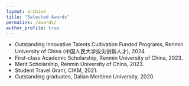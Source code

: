 ```yaml
---
layout: archive
title: "Selected Awards"
permalink: /awards/
author_profile: true
---
```

- Outstanding Innovative Talents Cultivation Funded Programs, Renmin University of China (中国人民大学拔尖创新人才), 2024.
- First-class Academic Scholarship, Renmin University of China, 2023.
- Merit Scholarship, Renmin University of China, 2023.
- Student Travel Grant, CIKM, 2021.
- Outstanding graduates, Dalian Meritime University, 2020.
